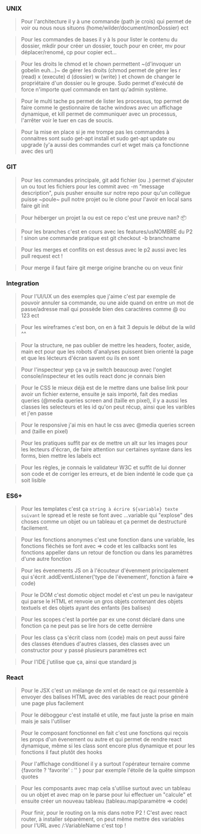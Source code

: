 ### UNIX

>Pour l'architecture il y à une commande (path je crois) qui permet de voir ou nous nous situons (home/wilder/document/monDossier) ect

>Pour les commandes de bases il y à ls pour lister le contenu du dossier, mkdir pour créer un dossier, touch pour en créer, mv pour déplacer/renomé, cp pour copier ect...

>Pour les droits le chmod et le chown permettent ~(d'invoquer un gobelin euh...)~ de gérer les droits (chmod permet de gérer les r (read) x (execute) d (dossier) w (write) ) et chown de changer le propriétaire d'un dossier ou le groupe. Sudo permet d'exécuté de force n'importe quel commande en tant qu'admin système.

>Pour le multi tache ps permet de lister les processus, top permet de faire comme le gestionnaire de tache windows avec un affichage dynamique, et kill permet de communiquer avec un processus, l'arrêter voir le tuer en cas de soucis.

>Pour la mise en place si je me trompe pas les commandes à connaitres sont sudo get-apt install et sudo get-apt update ou upgrade (y'a aussi des commandes curl et wget mais ça fonctionne avec des url)

### GIT

>Pour les commandes principale, git add fichier (ou .) permet d'ajouter un ou tout les fichiers pour les commit avec -m "message description", puis pusher ensuite sur notre repo pour qu'un collègue puisse ~poule~ pull notre projet ou le clone pour l'avoir en local sans faire git init

>Pour héberger un projet la ou est ce repo c'est une preuve nan? :package: 

>Pour les branches c'est en cours avec les features/usNOMBRE du P2 ! sinon une commande pratique est git checkout -b branchname

>Pour les merges et conflits on est dessus avec le p2 aussi avec les pull request ect !

>Pour merge il faut faire git merge origine branche ou on veux finir

### Integration

>Pour l'UI/UX un des exemples que j'aime c'est par exemple de pouvoir annuler sa commande, ou une aide quand on entre un mot de passe/adresse mail qui possède bien des caractères comme @ ou 123 ect

>Pour les wireframes c'est bon, on en à fait 3 depuis le début de la wild ^^

>Pour la structure, ne pas oublier de mettre les headers, footer, aside, main ect pour que les robots d'analyses puissent bien orienté la page et que les lécteurs d'écran savent ou ils en sont

>Pour l'inspecteur yep ça va je switch beaucoup avec l'onglet console/inspecteur et les outils react donc je connais bien

>Pour le CSS le mieux déjà est de le mettre dans une balise link pour avoir un fichier externe, ensuite je sais importé, fait des medias queries (@media queries screen and (taille en pixel), il y a aussi les classes les selecteurs et les id qu'on peut récup, ainsi que les varibles et j'en passe

>Pour le responsive j'ai mis en haut le css avec @media queries screen and (taille en pixel)

>Pour les pratiques suffit par ex de mettre un alt sur les images pour les lecteurs d'écran, de faire attention sur certaines syntaxe dans les forms, bien mettre les labels ect

>Pour les règles, je connais le validateur W3C et suffit de lui donner son code et de corriger les erreurs, et de bien indenté le code que ça soit lisible

### ES6+

>Pour les templates c'est ça `string à écrire ${variable} texte suivant` le spread et le reste se font avec ...variable qui "explose" des choses comme un objet ou un tableau et ça permet de destructuré facilement.

>Pour les fonctions anonymes c'est une fonction dans une variable, les fonctions fléchés se font avec => code et les callbacks sont les fonctions appeller dans un retour de fonction ou dans les paramètres d'une autre fonction

>Pour les évenements JS on à l'écouteur d'évenment principalement qui s'écrit .addEventListener('type de l'évenement', fonction à faire => code)

>Pour le DOM c'est domotic object model et c'est un peu le navigateur qui parse le HTML et renvoie un gros objets contenant des objets textuels et des objets ayant des enfants (les balises)

>Pour les scopes c'est la portée par ex une const déclaré dans une fonction ça ne peut pas se lire hors de cette dernière

>Pour les class ça s'écrit class nom {code} mais on peut aussi faire des classes étendues d'autres classes, des classes avec un constructor pour y passé plusieurs paramètres ect

>Pour l'IDE j'utilise que ça, ainsi que standard js 

 ### React

>Pour le JSX c'est un mélange de xml et de react ce qui ressemble à envoyer des balises HTML avec des variables de react pour généré une page plus facilement

>Pour le déboggeur c'est installé et utile, me faut juste la prise en main mais je sais l'utiliser

>Pour le composant fonctionnel en fait c'est une fonctions qui reçois les props d'un évenement ou autre et qui permet de rendre react dynamique, même si les class sont encore plus dynamique et pour les fonctions il faut plutôt des hooks 

>Pour l'affichage conditionel il y a surtout l'opérateur ternaire comme {favorite ? 'favorite' : '' } pour par exemple l'étoile de la quête simpson quotes

>Pour les composants avec map cela s'utilise surtout avec un tableau ou un objet et avec map on le parse pour lui effectuer un "calcule" et ensuite créer un nouveau tableau (tableau.map(paramètre => code)

>Pour finir, pour le routing on la mis dans notre P2 ! C'est avec react router, à installer séparément, on peut même mettre des variables pour l'URL avec /:VariableName c'est top !
